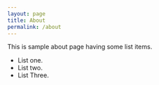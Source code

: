 ```yaml
---
layout: page
title: About
permalink: /about
---
```


This is sample about page having some list items.

* List one.
* List two.
* List Three.
